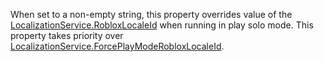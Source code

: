When set to a non-empty string, this property overrides value of the [LocalizationService.RobloxLocaleId](https://developer.roblox.com/en-us/api-reference/property/LocalizationService/RobloxLocaleId) when running in play solo mode. This property takes priority over [LocalizationService.ForcePlayModeRobloxLocaleId](https://developer.roblox.com/en-us/api-reference/property/LocalizationService/ForcePlayModeRobloxLocaleId).